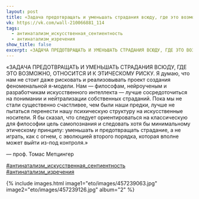 ```yaml
---
layout: post
title: «Задача предотвращать и уменьшать страдания всюду, где это возможно, относится и к этическому риску»
vk: https://vk.com/wall-210066881_114
tags:
  - антинатализм_искусственная_сентиентность
  - антинатализм_изречения
show_title: false
excerpt: «ЗАДАЧА ПРЕДОТВРАЩАТЬ И УМЕНЬШАТЬ СТРАДАНИЯ ВСЮДУ, ГДЕ ЭТО ВОЗМОЖНО, ОТНОСИТСЯ И К ЭТИЧЕСКОМУ РИСКУ. Я думаю, что нам не стоит даже рисковать и реализовывать проект создания феноменальной я-модели. Нам — философам, нейроученым и разработчикам искусственного интеллекта — лучше сосредоточиться на понимании и нейтрализации собственных страданий. Пока мы не стали существенно счастливее, чем были наши предки, лучше не пытаться...
---
```

«ЗАДАЧА ПРЕДОТВРАЩАТЬ И УМЕНЬШАТЬ СТРАДАНИЯ ВСЮДУ, ГДЕ ЭТО ВОЗМОЖНО, ОТНОСИТСЯ И К ЭТИЧЕСКОМУ РИСКУ. Я думаю, что нам не стоит даже рисковать и реализовывать проект создания феноменальной я-модели. Нам — философам, нейроученым и разработчикам искусственного интеллекта — лучше сосредоточиться на понимании и нейтрализации собственных страданий. Пока мы не стали существенно счастливее, чем были наши предки, лучше не пытаться перенести нашу психическую структуру на искусственные носители. Я бы сказал, что следует ориентироваться на классическую для философии цель самопознания и следовать хотя бы минимальному этическому принципу: уменьшать и предотвращать страдание, а не играть, как с огнем, с эволюцией второго порядка, которая вполне может выйти из-под контроля.»

— проф. Томас Метцингер

[#антинатализм_искусственная_сентиентность](poisk.html#антинатализм_искусственная_сентиентность) 
[#антинатализм_изречения](poisk.html#антинатализм_изречения)

{% include images.html image1="eto/images/457239063.jpg" image2="eto/images/457239126.jpg" album="2" %}
